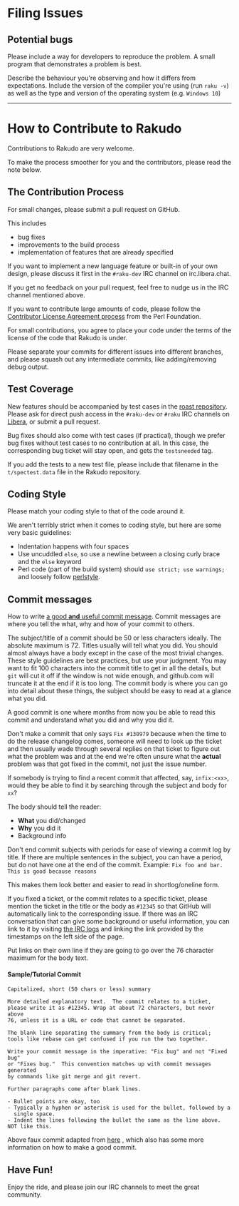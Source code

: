 # Filing Issues

## Potential bugs

Please include a way for developers to reproduce the problem. A small program
that demonstrates a problem is best.

Describe the behaviour you're observing and how it differs from expectations.
Include the version of the compiler you're using (run `raku -v`) as well as
the type and version of the operating system (e.g. `Windows 10`)

--------------------------------

# How to Contribute to Rakudo

Contributions to Rakudo are very welcome.

To make the process smoother for you and the contributors, please read the note
below.

## The Contribution Process

For small changes, please submit a pull request on GitHub.

This includes

* bug fixes
* improvements to the build process
* implementation of features that are already specified

If you want to implement a new language feature or built-in of your own
design, please discuss it first in the `#raku-dev` IRC channel on
irc.libera.chat.

If you get no feedback on your pull request, feel free to nudge us in the
IRC channel mentioned above.

If you want to contribute large amounts of code, please follow the
[Contributor License Agreement
process](https://www.perlfoundation.org/contributor-license-agreement.html) from the Perl Foundation.

For small contributions, you agree to place your code under the terms of the
license of the code that Rakudo is under.

Please separate your commits for different issues into different
branches, and please squash out any intermediate commits, like
adding/removing debug output.

## Test Coverage

New features should be accompanied by test cases in the [roast
repository](https://github.com/Raku/roast/). Please ask for direct push
access in the `#raku-dev` or `#raku` IRC channels on
[Libera](https://libera.chat/), or submit a
pull request.

Bug fixes should also come with test cases (if practical), though we prefer
bug fixes without test cases to no contribution at all. In this case, the
corresponding bug ticket will stay open, and gets the `testsneeded` tag.

If you add the tests to a new test file, please include that filename in the
`t/spectest.data` file in the Rakudo repository.

## Coding Style

Please match your coding style to that of the code around it.

We aren't terribly strict when it comes to coding style, but here are some
very basic guidelines:

* Indentation happens with four spaces
* Use uncuddled `else`, so use a newline between a closing curly brace and
  the `else` keyword
* Perl code (part of the build system) should `use strict; use warnings;`
  and loosely follow [perlstyle](http://perldoc.perl.org/perlstyle.html).

## Commit messages
How to write [a good **and** useful commit message](https://chris.beams.io/posts/git-commit/).
Commit messages are where you tell the what, why and how of your commit to others.

The subject/title of a commit should be 50 or less characters ideally. The absolute
maximum is 72. Titles usually will tell what you did. You should almost always
have a body except in the case of the most trivial changes. These style guidelines
are best practices, but use your judgment. You may want to fit 100 characters
into the commit title to get in all the details, but `git` will cut it off if
the window is not wide enough, and github.com will truncate it at the end if it
is too long. The commit body is where you can go into detail about these things,
the subject should be easy to read at a glance what you did.

A good commit is one where months from now you be able to read
this commit and understand what you did and why you did it.

Don't make a commit that only says `Fix #130979` because when the time to do
the release changelog comes, someone will need to look up the ticket and then
usually wade through several replies on that ticket to figure out what
the problem was and at the end we're often unsure what the **actual** problem was
that got fixed in the commit, not just the issue number.

If somebody is trying to find a recent commit that affected, say, `infix:<xx>`,
would they be able to find it by searching through the subject and body for
`xx`?

The body should tell the reader:
* **What** you did/changed
* **Why** you did it
* Background info

Don't end commit subjects with periods for ease of viewing a commit log by
title. If there are multiple sentences in the subject, you can have a period,
but do not have one at the end of the commit. Example: `Fix foo and bar. This
is good because reasons`

This makes them look better and easier to read in shortlog/oneline form.

If you fixed a ticket, or the commit relates to a specific ticket, please
mention the ticket in the title or the body as `#12345` so that
GitHub will automatically link to the corresponding issue.
If there was an IRC conversation that can give some background or useful information,
you can link to it by visiting [the IRC logs](https://colabti.org/irclogger/irclogger_log/raku-dev) and
linking the link provided by the timestamps on the left side of the page.

Put links on their own line if they are going to go over the 76 character maximum
for the body text.

#### Sample/Tutorial Commit
```git
Capitalized, short (50 chars or less) summary

More detailed explanatory text.  The commit relates to a ticket,
please write it as #12345. Wrap at about 72 characters, but never above
76, unless it is a URL or code that cannot be separated.

The blank line separating the summary from the body is critical;
tools like rebase can get confused if you run the two together.

Write your commit message in the imperative: "Fix bug" and not "Fixed bug"
or "Fixes bug."  This convention matches up with commit messages generated
by commands like git merge and git revert.

Further paragraphs come after blank lines.

- Bullet points are okay, too
- Typically a hyphen or asterisk is used for the bullet, followed by a
  single space.
- Indent the lines following the bullet the same as the line above.
NOT like this.
```
Above faux commit adapted from [here](http://tbaggery.com/2008/04/19/a-note-about-git-commit-messages.html)
, which also has some more information on how to make a good commit.

## Have Fun!

Enjoy the ride, and please join our IRC channels to meet the great community.
